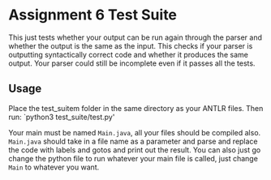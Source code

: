 # Assignment 6 Test Suite

This just tests whether your output can be run again through the parser and whether the output is the same as the input. This checks if your parser is outputting syntactically correct code and whether it produces the same output. Your parser could still be incomplete even if it passes all the tests.


## Usage 
Place the test_suitem folder in the same directory as your ANTLR files. Then run:
`python3 test_suite/test.py'

Your main must be named `Main.java`, all your files should be compiled also. `Main.java` should take in a file name as a parameter and parse and replace the code with labels and gotos and print out the result. You can also just go change the python file to run whatever your main file is called, just change `Main` to whatever you want.